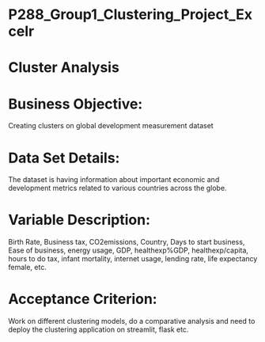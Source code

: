 # P288_Group1_Clustering_Project_Excelr
 
# Cluster Analysis
# Business Objective: 
Creating clusters on global development measurement dataset
# Data Set Details:
The dataset is having information about important economic and development metrics related to various countries across the globe. 
# Variable Description:
Birth Rate, Business tax, CO2emissions, Country, Days to start business, Ease of business, energy usage, GDP, healthexp%GDP, healthexp/capita, hours to do tax, infant mortality, internet usage, lending rate, life expectancy female, etc.
# Acceptance Criterion: 
Work on different clustering models, do a comparative analysis and need to deploy the clustering application on streamlit, flask etc.
